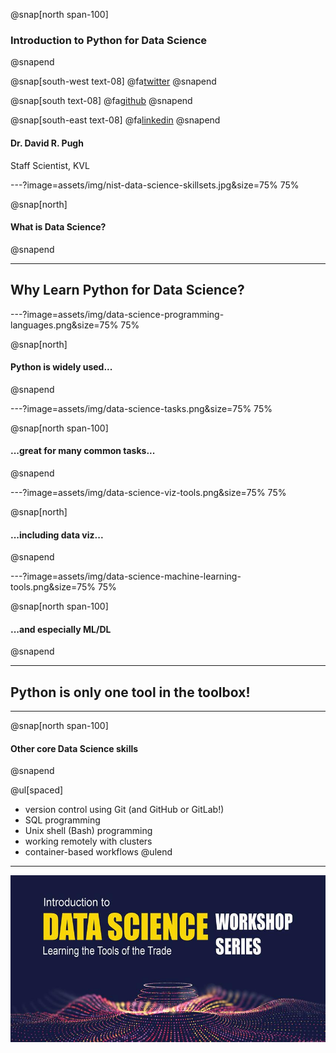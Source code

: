 @snap[north span-100]
### Introduction to Python for Data Science
@snapend

@snap[south-west text-08]
@fa[twitter](TheSandyCoder)
@snapend

@snap[south text-08]
@fa[github](davidrpugh)
@snapend

@snap[south-east text-08]
@fa[linkedin](davidrpugh)
@snapend

#### Dr. David R. Pugh
Staff Scientist, KVL

---?image=assets/img/nist-data-science-skillsets.jpg&size=75% 75%

@snap[north]
#### What is Data Science?
@snapend

---

## Why Learn Python for Data Science?

---?image=assets/img/data-science-programming-languages.png&size=75% 75%

@snap[north]
#### Python is widely used...
@snapend

---?image=assets/img/data-science-tasks.png&size=75% 75%

@snap[north span-100]
#### ...great for many common tasks...
@snapend

---?image=assets/img/data-science-viz-tools.png&size=75% 75%

@snap[north]
#### ...including data viz...
@snapend

---?image=assets/img/data-science-machine-learning-tools.png&size=75% 75%

@snap[north span-100]
#### ...and especially ML/DL
@snapend

---
## Python is only one tool in the toolbox!

---
@snap[north span-100]
#### Other core Data Science skills
@snapend

@ul[spaced]
* version control using Git (and GitHub or GitLab!)
* SQL programming
* Unix shell (Bash) programming 
* working remotely with clusters
* container-based workflows
@ulend

---
![](assets/img/data-science-workshop-advert.jpg) 

